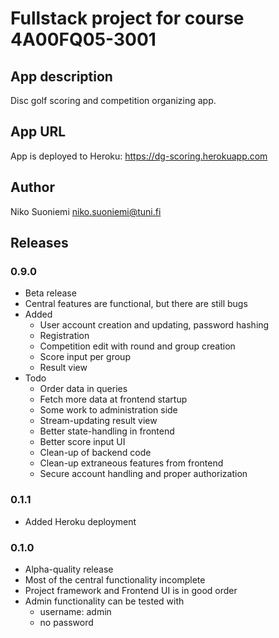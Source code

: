 # Fullstack project for course 4A00FQ05-3001

## App description

Disc golf scoring and competition organizing app.

## App URL

App is deployed to Heroku: <https://dg-scoring.herokuapp.com>

## Author

Niko Suoniemi <niko.suoniemi@tuni.fi>

## Releases

### 0.9.0

* Beta release
* Central features are functional, but there are still bugs
* Added
    * User account creation and updating, password hashing
    * Registration
    * Competition edit with round and group creation
    * Score input per group
    * Result view
* Todo
    * Order data in queries
    * Fetch more data at frontend startup
    * Some work to administration side
    * Stream-updating result view
    * Better state-handling in frontend
    * Better score input UI
    * Clean-up of backend code
    * Clean-up extraneous features from frontend
    * Secure account handling and proper authorization

### 0.1.1

* Added Heroku deployment

### 0.1.0

* Alpha-quality release
* Most of the central functionality incomplete
* Project framework and Frontend UI is in good order
* Admin functionality can be tested with
    * username: admin
    * no password
